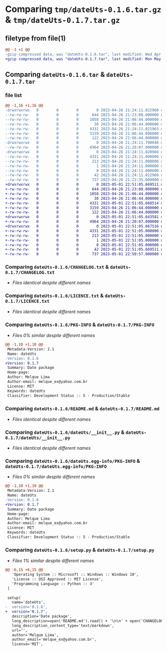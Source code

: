 # Comparing `tmp/dateUts-0.1.6.tar.gz` & `tmp/dateUts-0.1.7.tar.gz`

## filetype from file(1)

```diff
@@ -1 +1 @@
-gzip compressed data, was "dateUts-0.1.6.tar", last modified: Wed Apr 26 21:24:11 2023, max compression
+gzip compressed data, was "dateUts-0.1.7.tar", last modified: Mon May  1 22:51:05 2023, max compression
```

## Comparing `dateUts-0.1.6.tar` & `dateUts-0.1.7.tar`

### file list

```diff
@@ -1,16 +1,16 @@
-drwxrwxrwx   0        0        0        0 2023-04-26 21:24:11.822960 dateUts-0.1.6/
--rw-rw-rw-   0        0        0      644 2023-04-26 21:23:08.000000 dateUts-0.1.6/CHANGELOG.txt
--rw-rw-rw-   0        0        0     1058 2023-04-26 21:06:44.000000 dateUts-0.1.6/LICENCE.txt
--rw-rw-rw-   0        0        0       30 2023-04-26 21:06:44.000000 dateUts-0.1.6/MANIFEST.in
--rw-rw-rw-   0        0        0     4331 2023-04-26 21:24:11.821963 dateUts-0.1.6/PKG-INFO
--rw-rw-rw-   0        0        0     3159 2023-04-26 21:06:44.000000 dateUts-0.1.6/README.md
--rw-rw-rw-   0        0        0      122 2023-04-26 21:06:44.000000 dateUts-0.1.6/commands.txt
-drwxrwxrwx   0        0        0        0 2023-04-26 21:24:11.790048 dateUts-0.1.6/dateUts/
--rw-rw-rw-   0        0        0     4964 2023-04-26 21:20:07.000000 dateUts-0.1.6/dateUts/__init__.py
-drwxrwxrwx   0        0        0        0 2023-04-26 21:24:11.820966 dateUts-0.1.6/dateUts.egg-info/
--rw-rw-rw-   0        0        0     4331 2023-04-26 21:24:11.000000 dateUts-0.1.6/dateUts.egg-info/PKG-INFO
--rw-rw-rw-   0        0        0      213 2023-04-26 21:24:11.000000 dateUts-0.1.6/dateUts.egg-info/SOURCES.txt
--rw-rw-rw-   0        0        0        1 2023-04-26 21:24:11.000000 dateUts-0.1.6/dateUts.egg-info/dependency_links.txt
--rw-rw-rw-   0        0        0        8 2023-04-26 21:24:11.000000 dateUts-0.1.6/dateUts.egg-info/top_level.txt
--rw-rw-rw-   0        0        0       42 2023-04-26 21:24:11.822960 dateUts-0.1.6/setup.cfg
--rw-rw-rw-   0        0        0      737 2023-04-26 21:22:35.000000 dateUts-0.1.6/setup.py
+drwxrwxrwx   0        0        0        0 2023-05-01 22:51:05.669511 dateUts-0.1.7/
+-rw-rw-rw-   0        0        0      644 2023-04-26 21:23:08.000000 dateUts-0.1.7/CHANGELOG.txt
+-rw-rw-rw-   0        0        0     1058 2023-04-26 21:06:44.000000 dateUts-0.1.7/LICENCE.txt
+-rw-rw-rw-   0        0        0       30 2023-04-26 21:06:44.000000 dateUts-0.1.7/MANIFEST.in
+-rw-rw-rw-   0        0        0     4331 2023-05-01 22:51:05.668514 dateUts-0.1.7/PKG-INFO
+-rw-rw-rw-   0        0        0     3159 2023-04-26 21:06:44.000000 dateUts-0.1.7/README.md
+-rw-rw-rw-   0        0        0      122 2023-04-26 21:06:44.000000 dateUts-0.1.7/commands.txt
+drwxrwxrwx   0        0        0        0 2023-05-01 22:51:05.643581 dateUts-0.1.7/dateUts/
+-rw-rw-rw-   0        0        0     4964 2023-04-26 21:20:07.000000 dateUts-0.1.7/dateUts/__init__.py
+drwxrwxrwx   0        0        0        0 2023-05-01 22:51:05.667516 dateUts-0.1.7/dateUts.egg-info/
+-rw-rw-rw-   0        0        0     4331 2023-05-01 22:51:05.000000 dateUts-0.1.7/dateUts.egg-info/PKG-INFO
+-rw-rw-rw-   0        0        0      213 2023-05-01 22:51:05.000000 dateUts-0.1.7/dateUts.egg-info/SOURCES.txt
+-rw-rw-rw-   0        0        0        1 2023-05-01 22:51:05.000000 dateUts-0.1.7/dateUts.egg-info/dependency_links.txt
+-rw-rw-rw-   0        0        0        8 2023-05-01 22:51:05.000000 dateUts-0.1.7/dateUts.egg-info/top_level.txt
+-rw-rw-rw-   0        0        0       42 2023-05-01 22:51:05.669511 dateUts-0.1.7/setup.cfg
+-rw-rw-rw-   0        0        0      737 2023-05-01 22:50:57.000000 dateUts-0.1.7/setup.py
```

### Comparing `dateUts-0.1.6/CHANGELOG.txt` & `dateUts-0.1.7/CHANGELOG.txt`

 * *Files identical despite different names*

### Comparing `dateUts-0.1.6/LICENCE.txt` & `dateUts-0.1.7/LICENCE.txt`

 * *Files identical despite different names*

### Comparing `dateUts-0.1.6/PKG-INFO` & `dateUts-0.1.7/PKG-INFO`

 * *Files 0% similar despite different names*

```diff
@@ -1,10 +1,10 @@
 Metadata-Version: 2.1
 Name: dateUts
-Version: 0.1.6
+Version: 0.1.7
 Summary: Date package
 Home-page: 
 Author: Melque Lima
 Author-email: melque_ex@yahoo.com.br
 License: MIT
 Keywords: dateUts
 Classifier: Development Status :: 5 - Production/Stable
```

### Comparing `dateUts-0.1.6/README.md` & `dateUts-0.1.7/README.md`

 * *Files identical despite different names*

### Comparing `dateUts-0.1.6/dateUts/__init__.py` & `dateUts-0.1.7/dateUts/__init__.py`

 * *Files identical despite different names*

### Comparing `dateUts-0.1.6/dateUts.egg-info/PKG-INFO` & `dateUts-0.1.7/dateUts.egg-info/PKG-INFO`

 * *Files 0% similar despite different names*

```diff
@@ -1,10 +1,10 @@
 Metadata-Version: 2.1
 Name: dateUts
-Version: 0.1.6
+Version: 0.1.7
 Summary: Date package
 Home-page: 
 Author: Melque Lima
 Author-email: melque_ex@yahoo.com.br
 License: MIT
 Keywords: dateUts
 Classifier: Development Status :: 5 - Production/Stable
```

### Comparing `dateUts-0.1.6/setup.py` & `dateUts-0.1.7/setup.py`

 * *Files 1% similar despite different names*

```diff
@@ -6,15 +6,15 @@
   'Operating System :: Microsoft :: Windows :: Windows 10',
   'License :: OSI Approved :: MIT License',
   'Programming Language :: Python :: 3'
 ]
  
 setup(
   name='dateUts',
-  version='0.1.6',
+  version='0.1.7',
   description='Date package',
   long_description=open('README.md').read() + '\n\n' + open('CHANGELOG.txt').read(),
   long_description_content_type='text/markdown',
   url='',  
   author='Melque Lima',
   author_email='melque_ex@yahoo.com.br',
   license='MIT',
```

